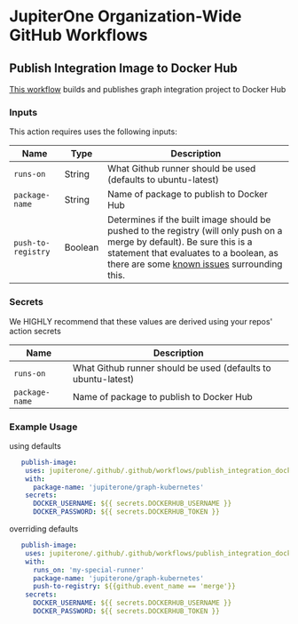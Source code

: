 # JupiterOne Organization-Wide GitHub Workflows

## Publish Integration Image to Docker Hub

[This workflow](https://github.com/JupiterOne/.github/blob/main/.github/workflows/publish_integration_docker_image.yaml) builds and publishes graph integration project to Docker Hub

### Inputs

This action requires uses the following inputs:

| Name               | Type    | Description                                                                                           |
| ------------------ | ------- | ----------------------------------------------------------------------------------------------------- |
| `runs-on` | String  | What Github runner should be used (defaults to ubuntu-latest)                                         |
| `package-name` | String  | Name of package to publish to Docker Hub                                                              |     |
| `push-to-registry` | Boolean | Determines if the built image should be pushed to the registry (will only push on a merge by default). Be sure this is a statement that evaluates to a boolean, as there are some [known issues](https://medium.com/@sohail.ra5/github-actions-passing-boolean-input-variables-to-reusable-workflow-call-42d39bf7342e) surrounding this. |

### Secrets

We HIGHLY recommend that these values are derived using your repos' action secrets

| Name           | Description                                                   |
| -------------- | ------------------------------------------------------------- |
| `runs-on` | What Github runner should be used (defaults to ubuntu-latest) |
| `package-name` | Name of package to publish to Docker Hub                      |

### Example Usage 

using defaults

```yaml
   publish-image:
    uses: jupiterone/.github/.github/workflows/publish_integration_docker_image.yaml@1.0.0
    with:
      package-name: 'jupiterone/graph-kubernetes'
    secrets:
      DOCKER_USERNAME: ${{ secrets.DOCKERHUB_USERNAME }}
      DOCKER_PASSWORD: ${{ secrets.DOCKERHUB_TOKEN }}
```

overriding defaults

```yaml
   publish-image:
    uses: jupiterone/.github/.github/workflows/publish_integration_docker_image.yaml@1.0.0
    with:
      runs_on: 'my-special-runner'
      package-name: 'jupiterone/graph-kubernetes'
      push-to-registry: ${{github.event_name == 'merge'}}
    secrets:
      DOCKER_USERNAME: ${{ secrets.DOCKERHUB_USERNAME }}
      DOCKER_PASSWORD: ${{ secrets.DOCKERHUB_TOKEN }}
```
